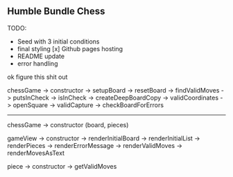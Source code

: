 ## Humble Bundle Chess

TODO:

- Seed with 3 initial conditions
- final styling
[x] Github pages hosting
- README update
- error handling

ok figure this shit out

chessGame
-> constructor
-> setupBoard
-> resetBoard
-> findValidMoves
-> putsInCheck
-> isInCheck
-> createDeepBoardCopy
-> validCoordinates
-> openSquare
-> validCapture
-> checkBoardForErrors

--------

chessGame
-> constructor (board, pieces)

gameView
-> constructor
-> renderInitialBoard
-> renderInitialList
-> renderPieces
-> renderErrorMessage
-> renderValidMoves
-> renderMovesAsText

piece
-> constructor
-> getValidMoves
